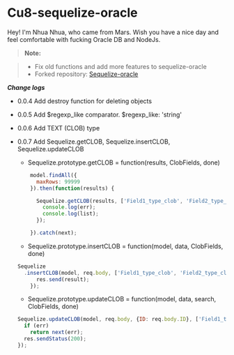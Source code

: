 **Cu8-sequelize-oracle**
===================


Hey! I'm Nhua Nhua, who came from Mars. Wish you have a nice day and feel comfortable with fucking Oracle DB and NodeJs.


> **Note:**

> - Fix old functions and add more features to sequelize-oracle
> - Forked repository: [Sequelize-oracle](https://github.com/adeo-proxideco/sequelize-oracle)


***_Change logs_***

 - 0.0.4 Add destroy function for deleting objects
 - 0.0.5 Add $regexp_like comparator. $regexp_like: 'string'
 - 0.0.6 Add TEXT (CLOB) type
 - 0.0.7 Add Sequelize.getCLOB, Sequelize.insertCLOB, Sequelize.updateCLOB
   - Sequelize.prototype.getCLOB = function(results, ClobFields, done)
    ```javascript
        model.findAll({
          maxRows: 99999
        }).then(function(results) {

          Sequelize.getCLOB(results, ['Field1_type_clob', 'Field2_type_clob'], function(err, list) {
            console.log(err);
            console.log(list);
          });

        }).catch(next);
    ```
    - Sequelize.prototype.insertCLOB = function(model, data, ClobFields, done)
    ```javascript
    Sequelize
      .insertCLOB(model, req.body, ['Field1_type_clob', 'Field2_type_clob'], function (err, result) {
          res.send(result);
        });
    ```

    - Sequelize.prototype.updateCLOB = function(model, data, search, ClobFields, done)
    ```javascript
    Sequelize.updateCLOB(model, req.body, {ID: req.body.ID}, ['Field1_type_clob', 'Field2_type_clob'], function (err) {
      if (err)
        return next(err);
      res.sendStatus(200);
    });
    ```
